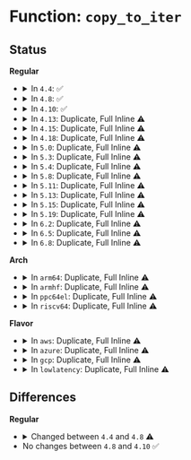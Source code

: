 # Function: <code>copy_to_iter</code>

## Status
<b>Regular</b>
<ul>
<li>
<details>
<summary>In <code>4.4</code>: ✅</summary>

```c
size_t copy_to_iter(void *addr, size_t bytes, struct iov_iter *i);
```

**Collision:** Unique Global

**Inline:** No

**Transformation:** False

**Instances:**

```
In lib/iov_iter.c (ffffffff813fbe80)
Location: lib/iov_iter.c:386
Inline: False
Direct callers:
  - fs/dax.c:dax_do_io
  - drivers/net/tun.c:tun_do_read
  - drivers/net/tun.c:tun_do_read
  - drivers/net/tun.c:tun_do_read
  - net/core/datagram.c:skb_copy_datagram_iter
  - net/ipv4/tcp.c:tcp_recvmsg
  - net/packet/af_packet.c:packet_recvmsg
```
**Symbols:**

```
ffffffff813fbe80-ffffffff813fc0d6: copy_to_iter (STB_GLOBAL)
```
</details>
</li>
<li>
<details>
<summary>In <code>4.8</code>: ✅</summary>

```c
size_t copy_to_iter(const void *addr, size_t bytes, struct iov_iter *i);
```

**Collision:** Unique Global

**Inline:** No

**Transformation:** False

**Instances:**

```
In lib/iov_iter.c (ffffffff81444920)
Location: lib/iov_iter.c:359
Inline: False
Direct callers:
  - fs/dax.c:dax_do_io
  - net/core/datagram.c:skb_copy_datagram_iter
  - net/ipv4/tcp.c:tcp_recvmsg
  - net/packet/af_packet.c:packet_recvmsg
```
**Symbols:**

```
ffffffff81444920-ffffffff81444ceb: copy_to_iter (STB_GLOBAL)
```
</details>
</li>
<li>
<details>
<summary>In <code>4.10</code>: ✅</summary>

```c
size_t copy_to_iter(const void *addr, size_t bytes, struct iov_iter *i);
```

**Collision:** Unique Global

**Inline:** No

**Transformation:** False

**Instances:**

```
In lib/iov_iter.c (ffffffff814630c0)
Location: lib/iov_iter.c:538
Inline: False
Direct callers:
  - fs/dax.c:dax_iomap_actor
  - net/core/datagram.c:skb_copy_datagram_iter
  - net/ipv4/tcp.c:tcp_recvmsg
  - net/packet/af_packet.c:packet_recvmsg
```
**Symbols:**

```
ffffffff814630c0-ffffffff8146354d: copy_to_iter (STB_GLOBAL)
```
</details>
</li>
<li>
<details>
<summary>In <code>4.13</code>: Duplicate, Full Inline ⚠️</summary>

**Collision:** Static Duplication

**Inline:** Full

**Transformation:** False

**Instances:**

```
In fs/dax.c (ffffffff812a970e)
Location: include/linux/uio.h:103
Inline: True
Inline callers:
  - fs/dax.c:dax_iomap_actor
```
```
In lib/iov_iter.c (ffffffff814675d7)
Location: include/linux/uio.h:103
Inline: True
```
```
In drivers/net/tun.c (ffffffff81695924)
Location: include/linux/uio.h:103
Inline: True
```
```
In net/core/datagram.c (ffffffff817bf6ba)
Location: include/linux/uio.h:103
Inline: True
Inline callers:
  - net/core/datagram.c:skb_copy_datagram_iter
```
```
In net/ipv4/tcp.c (ffffffff8182432a)
Location: include/linux/uio.h:103
Inline: True
Inline callers:
  - net/ipv4/tcp.c:tcp_recvmsg
```
```
In net/ipv4/udp.c (ffffffff818473d6)
Location: include/linux/uio.h:103
Inline: True
Inline callers:
  - net/ipv4/udp.c:udp_recvmsg
```
```
In net/ipv6/udp.c (ffffffff818a7f6b)
Location: include/linux/uio.h:103
Inline: True
Inline callers:
  - net/ipv6/udp.c:udpv6_recvmsg
```
```
In net/packet/af_packet.c (ffffffff818d5490)
Location: include/linux/uio.h:103
Inline: True
Inline callers:
  - net/packet/af_packet.c:packet_recvmsg
```
</details>
</li>
<li>
<details>
<summary>In <code>4.15</code>: Duplicate, Full Inline ⚠️</summary>

**Collision:** Static Duplication

**Inline:** Full

**Transformation:** False

**Instances:**

```
In fs/dax.c (ffffffff812ccccd)
Location: include/linux/uio.h:101
Inline: True
Inline callers:
  - fs/dax.c:dax_iomap_actor
```
```
In lib/iov_iter.c (ffffffff8149371e)
Location: include/linux/uio.h:101
Inline: True
```
```
In drivers/net/tun.c (ffffffff8170046e)
Location: include/linux/uio.h:101
Inline: True
```
```
In net/core/datagram.c (ffffffff8183904a)
Location: include/linux/uio.h:101
Inline: True
Inline callers:
  - net/core/datagram.c:skb_copy_datagram_iter
```
```
In net/ipv4/tcp.c (ffffffff818a59e2)
Location: include/linux/uio.h:101
Inline: True
Inline callers:
  - net/ipv4/tcp.c:tcp_recvmsg
```
```
In net/ipv4/udp.c (ffffffff818c6e36)
Location: include/linux/uio.h:101
Inline: True
Inline callers:
  - net/ipv4/udp.c:udp_recvmsg
```
```
In net/ipv6/udp.c (ffffffff8192aa1b)
Location: include/linux/uio.h:101
Inline: True
Inline callers:
  - net/ipv6/udp.c:udpv6_recvmsg
```
```
In net/packet/af_packet.c (ffffffff81959f40)
Location: include/linux/uio.h:101
Inline: True
Inline callers:
  - net/packet/af_packet.c:packet_recvmsg
```
</details>
</li>
<li>
<details>
<summary>In <code>4.18</code>: Duplicate, Full Inline ⚠️</summary>

**Collision:** Static Duplication

**Inline:** Full

**Transformation:** False

**Instances:**

```
In lib/iov_iter.c (ffffffff814c8b71)
Location: include/linux/uio.h:101
Inline: True
```
```
In drivers/net/tun.c (ffffffff8173fcb2)
Location: include/linux/uio.h:101
Inline: True
Inline callers:
  - drivers/net/tun.c:tun_do_read
  - drivers/net/tun.c:tun_do_read
  - drivers/net/tun.c:tun_do_read
  - drivers/net/tun.c:tun_do_read
  - drivers/net/tun.c:tun_do_read
```
```
In drivers/md/dm.c (ffffffff81806d1e)
Location: include/linux/uio.h:101
Inline: True
Inline callers:
  - drivers/md/dm.c:dm_dax_copy_to_iter
```
```
In net/core/datagram.c (ffffffff818837a3)
Location: include/linux/uio.h:101
Inline: True
Inline callers:
  - net/core/datagram.c:skb_copy_datagram_iter
```
```
In net/ipv4/tcp.c (ffffffff818f779f)
Location: include/linux/uio.h:101
Inline: True
Inline callers:
  - net/ipv4/tcp.c:tcp_recvmsg
```
```
In net/ipv4/udp.c (ffffffff8191d4f0)
Location: include/linux/uio.h:101
Inline: True
Inline callers:
  - net/ipv4/udp.c:udp_recvmsg
```
```
In net/ipv6/udp.c (ffffffff81983112)
Location: include/linux/uio.h:101
Inline: True
Inline callers:
  - net/ipv6/udp.c:udpv6_recvmsg
```
```
In net/packet/af_packet.c (ffffffff819af1f6)
Location: include/linux/uio.h:101
Inline: True
Inline callers:
  - net/packet/af_packet.c:packet_recvmsg
```
</details>
</li>
<li>
<details>
<summary>In <code>5.0</code>: Duplicate, Full Inline ⚠️</summary>

**Collision:** Static Duplication

**Inline:** Full

**Transformation:** False

**Instances:**

```
In fs/iomap.c (ffffffff81324260)
Location: include/linux/uio.h:139
Inline: True
Inline callers:
  - fs/iomap.c:iomap_dio_actor
```
```
In lib/iov_iter.c (ffffffff814dd39f)
Location: include/linux/uio.h:139
Inline: True
Inline callers:
  - lib/iov_iter.c:hash_and_copy_to_iter
```
```
In drivers/net/tun.c (ffffffff81763cd2)
Location: include/linux/uio.h:139
Inline: True
Inline callers:
  - drivers/net/tun.c:tun_do_read
  - drivers/net/tun.c:tun_do_read
  - drivers/net/tun.c:tun_do_read
  - drivers/net/tun.c:tun_do_read
  - drivers/net/tun.c:tun_do_read
```
```
In drivers/md/dm.c (ffffffff81832d4e)
Location: include/linux/uio.h:139
Inline: True
Inline callers:
  - drivers/md/dm.c:dm_dax_copy_to_iter
```
```
In net/core/datagram.c (ffffffff818a48b5)
Location: include/linux/uio.h:139
Inline: True
Inline callers:
  - net/core/datagram.c:simple_copy_to_iter
```
```
In net/ipv4/tcp.c (ffffffff81925e0e)
Location: include/linux/uio.h:139
Inline: True
Inline callers:
  - net/ipv4/tcp.c:tcp_recvmsg
```
```
In net/ipv4/udp.c (ffffffff8194baaa)
Location: include/linux/uio.h:139
Inline: True
Inline callers:
  - net/ipv4/udp.c:udp_recvmsg
```
```
In net/ipv6/udp.c (ffffffff819b940c)
Location: include/linux/uio.h:139
Inline: True
Inline callers:
  - net/ipv6/udp.c:udpv6_recvmsg
```
```
In net/packet/af_packet.c (ffffffff819e5bba)
Location: include/linux/uio.h:139
Inline: True
Inline callers:
  - net/packet/af_packet.c:packet_recvmsg
```
</details>
</li>
<li>
<details>
<summary>In <code>5.3</code>: Duplicate, Full Inline ⚠️</summary>

**Collision:** Static Duplication

**Inline:** Full

**Transformation:** False

**Instances:**

```
In fs/iomap/direct-io.c (ffffffff8134dd10)
Location: include/linux/uio.h:133
Inline: True
Inline callers:
  - fs/iomap/direct-io.c:iomap_dio_actor
```
```
In lib/iov_iter.c (ffffffff81509ad0)
Location: include/linux/uio.h:133
Inline: True
Inline callers:
  - lib/iov_iter.c:hash_and_copy_to_iter
```
```
In drivers/net/tun.c (ffffffff817a1a6e)
Location: include/linux/uio.h:133
Inline: True
Inline callers:
  - drivers/net/tun.c:tun_do_read
  - drivers/net/tun.c:tun_do_read
  - drivers/net/tun.c:tun_do_read
  - drivers/net/tun.c:tun_do_read
  - drivers/net/tun.c:tun_do_read
```
```
In drivers/md/dm.c (ffffffff81877936)
Location: include/linux/uio.h:133
Inline: True
Inline callers:
  - drivers/md/dm.c:dm_dax_copy_to_iter
```
```
In net/core/datagram.c (ffffffff818f0045)
Location: include/linux/uio.h:133
Inline: True
Inline callers:
  - net/core/datagram.c:simple_copy_to_iter
```
```
In net/ipv4/tcp.c (ffffffff81989962)
Location: include/linux/uio.h:133
Inline: True
Inline callers:
  - net/ipv4/tcp.c:tcp_recvmsg
```
```
In net/ipv4/udp.c (ffffffff819b01a9)
Location: include/linux/uio.h:133
Inline: True
Inline callers:
  - net/ipv4/udp.c:udp_recvmsg
```
```
In net/ipv6/udp.c (ffffffff81a28103)
Location: include/linux/uio.h:133
Inline: True
Inline callers:
  - net/ipv6/udp.c:udpv6_recvmsg
```
```
In net/packet/af_packet.c (ffffffff81a55612)
Location: include/linux/uio.h:133
Inline: True
Inline callers:
  - net/packet/af_packet.c:packet_recvmsg
```
</details>
</li>
<li>
<details>
<summary>In <code>5.4</code>: Duplicate, Full Inline ⚠️</summary>

**Collision:** Static Duplication

**Inline:** Full

**Transformation:** False

**Instances:**

```
In fs/iomap/direct-io.c (ffffffff81365fc5)
Location: include/linux/uio.h:133
Inline: True
Inline callers:
  - fs/iomap/direct-io.c:iomap_dio_actor
```
```
In lib/iov_iter.c (ffffffff81526ef6)
Location: include/linux/uio.h:133
Inline: True
Inline callers:
  - lib/iov_iter.c:hash_and_copy_to_iter
```
```
In drivers/net/tun.c (ffffffff817c273e)
Location: include/linux/uio.h:133
Inline: True
Inline callers:
  - drivers/net/tun.c:tun_do_read
  - drivers/net/tun.c:tun_do_read
  - drivers/net/tun.c:tun_do_read
  - drivers/net/tun.c:tun_do_read
  - drivers/net/tun.c:tun_do_read
```
```
In drivers/md/dm.c (ffffffff818a9836)
Location: include/linux/uio.h:133
Inline: True
Inline callers:
  - drivers/md/dm.c:dm_dax_copy_to_iter
```
```
In net/core/datagram.c (ffffffff81921785)
Location: include/linux/uio.h:133
Inline: True
Inline callers:
  - net/core/datagram.c:simple_copy_to_iter
```
```
In net/ipv4/tcp.c (ffffffff819c0dd8)
Location: include/linux/uio.h:133
Inline: True
Inline callers:
  - net/ipv4/tcp.c:tcp_recvmsg
```
```
In net/ipv4/udp.c (ffffffff819e6e2e)
Location: include/linux/uio.h:133
Inline: True
Inline callers:
  - net/ipv4/udp.c:udp_recvmsg
```
```
In net/ipv6/udp.c (ffffffff81a5eb60)
Location: include/linux/uio.h:133
Inline: True
Inline callers:
  - net/ipv6/udp.c:udpv6_recvmsg
```
```
In net/packet/af_packet.c (ffffffff81a8c6e2)
Location: include/linux/uio.h:133
Inline: True
Inline callers:
  - net/packet/af_packet.c:packet_recvmsg
```
</details>
</li>
<li>
<details>
<summary>In <code>5.8</code>: Duplicate, Full Inline ⚠️</summary>

**Collision:** Static Duplication

**Inline:** Full

**Transformation:** False

**Instances:**

```
In fs/pipe.c (ffffffff8131efef)
Location: include/linux/uio.h:133
Inline: True
Inline callers:
  - fs/pipe.c:pipe_read
```
```
In fs/eventfd.c (ffffffff81371e10)
Location: include/linux/uio.h:133
Inline: True
Inline callers:
  - fs/eventfd.c:eventfd_read
```
```
In fs/iomap/direct-io.c (ffffffff813ad998)
Location: include/linux/uio.h:133
Inline: True
Inline callers:
  - fs/iomap/direct-io.c:iomap_dio_inline_actor
```
```
In lib/iov_iter.c (ffffffff8158ba86)
Location: include/linux/uio.h:133
Inline: True
Inline callers:
  - lib/iov_iter.c:hash_and_copy_to_iter
  - lib/iov_iter.c:copy_page_to_iter
```
```
In drivers/net/tun.c (ffffffff8188eb92)
Location: include/linux/uio.h:133
Inline: True
Inline callers:
  - drivers/net/tun.c:tun_do_read
  - drivers/net/tun.c:tun_do_read
```
```
In drivers/md/dm.c (ffffffff81979075)
Location: include/linux/uio.h:133
Inline: True
Inline callers:
  - drivers/md/dm.c:dm_dax_copy_to_iter
```
```
In net/core/datagram.c (ffffffff819f5575)
Location: include/linux/uio.h:133
Inline: True
Inline callers:
  - net/core/datagram.c:simple_copy_to_iter
```
```
In net/ipv4/tcp.c (ffffffff81aab960)
Location: include/linux/uio.h:133
Inline: True
Inline callers:
  - net/ipv4/tcp.c:tcp_recvmsg
```
```
In net/ipv4/udp.c (ffffffff81ad467a)
Location: include/linux/uio.h:133
Inline: True
Inline callers:
  - net/ipv4/udp.c:udp_recvmsg
```
```
In net/ipv6/udp.c (ffffffff81b580c4)
Location: include/linux/uio.h:133
Inline: True
Inline callers:
  - net/ipv6/udp.c:udpv6_recvmsg
```
```
In net/packet/af_packet.c (ffffffff81b87a66)
Location: include/linux/uio.h:133
Inline: True
Inline callers:
  - net/packet/af_packet.c:packet_recvmsg
```
</details>
</li>
<li>
<details>
<summary>In <code>5.11</code>: Duplicate, Full Inline ⚠️</summary>

**Collision:** Static Duplication

**Inline:** Full

**Transformation:** False

**Instances:**

```
In fs/pipe.c (ffffffff8132a51f)
Location: include/linux/uio.h:132
Inline: True
Inline callers:
  - fs/pipe.c:pipe_read
```
```
In fs/seq_file.c (ffffffff8134daaa)
Location: include/linux/uio.h:132
Inline: True
Inline callers:
  - fs/seq_file.c:seq_read_iter
  - fs/seq_file.c:seq_read_iter
```
```
In fs/eventfd.c (ffffffff8137fc08)
Location: include/linux/uio.h:132
Inline: True
Inline callers:
  - fs/eventfd.c:eventfd_read
```
```
In fs/iomap/direct-io.c (ffffffff813befd8)
Location: include/linux/uio.h:132
Inline: True
Inline callers:
  - fs/iomap/direct-io.c:iomap_dio_inline_actor
```
```
In fs/proc/proc_sysctl.c (ffffffff813d92dc)
Location: include/linux/uio.h:132
Inline: True
Inline callers:
  - fs/proc/proc_sysctl.c:proc_sys_call_handler
```
```
In fs/kernfs/file.c (ffffffff813e1ee8)
Location: include/linux/uio.h:132
Inline: True
Inline callers:
  - fs/kernfs/file.c:kernfs_file_read_iter
```
```
In lib/iov_iter.c (ffffffff815a6a56)
Location: include/linux/uio.h:132
Inline: True
Inline callers:
  - lib/iov_iter.c:hash_and_copy_to_iter
  - lib/iov_iter.c:copy_page_to_iter
```
```
In drivers/tty/tty_io.c (ffffffff81750bd2)
Location: include/linux/uio.h:132
Inline: True
Inline callers:
  - drivers/tty/tty_io.c:iterate_tty_read
```
```
In drivers/net/tun.c (ffffffff8189cd02)
Location: include/linux/uio.h:132
Inline: True
Inline callers:
  - drivers/net/tun.c:tun_do_read
  - drivers/net/tun.c:tun_do_read
```
```
In drivers/md/dm.c (ffffffff8197e135)
Location: include/linux/uio.h:132
Inline: True
Inline callers:
  - drivers/md/dm.c:dm_dax_copy_to_iter
```
```
In net/core/datagram.c (ffffffff819f5035)
Location: include/linux/uio.h:132
Inline: True
Inline callers:
  - net/core/datagram.c:simple_copy_to_iter
```
```
In net/ipv4/tcp.c (ffffffff81ab6658)
Location: include/linux/uio.h:132
Inline: True
Inline callers:
  - net/ipv4/tcp.c:tcp_recvmsg_locked
```
```
In net/ipv4/udp.c (ffffffff81ae0bd7)
Location: include/linux/uio.h:132
Inline: True
Inline callers:
  - net/ipv4/udp.c:udp_recvmsg
```
```
In net/ipv6/udp.c (ffffffff81b66768)
Location: include/linux/uio.h:132
Inline: True
Inline callers:
  - net/ipv6/udp.c:udpv6_recvmsg
```
```
In net/packet/af_packet.c (ffffffff81b97546)
Location: include/linux/uio.h:132
Inline: True
Inline callers:
  - net/packet/af_packet.c:packet_recvmsg
```
</details>
</li>
<li>
<details>
<summary>In <code>5.13</code>: Duplicate, Full Inline ⚠️</summary>

**Collision:** Static Duplication

**Inline:** Full

**Transformation:** False

**Instances:**

```
In fs/pipe.c (ffffffff813304ca)
Location: include/linux/uio.h:140
Inline: True
Inline callers:
  - fs/pipe.c:pipe_read
```
```
In fs/seq_file.c (ffffffff81354e44)
Location: include/linux/uio.h:140
Inline: True
Inline callers:
  - fs/seq_file.c:seq_read_iter
  - fs/seq_file.c:seq_read_iter
```
```
In fs/eventfd.c (ffffffff81386888)
Location: include/linux/uio.h:140
Inline: True
Inline callers:
  - fs/eventfd.c:eventfd_read
```
```
In fs/iomap/direct-io.c (ffffffff813c6118)
Location: include/linux/uio.h:140
Inline: True
Inline callers:
  - fs/iomap/direct-io.c:iomap_dio_inline_actor
```
```
In fs/proc/proc_sysctl.c (ffffffff813e0780)
Location: include/linux/uio.h:140
Inline: True
Inline callers:
  - fs/proc/proc_sysctl.c:proc_sys_call_handler
```
```
In fs/kernfs/file.c (ffffffff813e8b15)
Location: include/linux/uio.h:140
Inline: True
Inline callers:
  - fs/kernfs/file.c:kernfs_file_read_iter
```
```
In lib/iov_iter.c (ffffffff815b1816)
Location: include/linux/uio.h:140
Inline: True
Inline callers:
  - lib/iov_iter.c:hash_and_copy_to_iter
  - lib/iov_iter.c:copy_page_to_iter
```
```
In drivers/tty/tty_io.c (ffffffff81734ace)
Location: include/linux/uio.h:140
Inline: True
Inline callers:
  - drivers/tty/tty_io.c:tty_read
```
```
In drivers/net/tun.c (ffffffff8187f382)
Location: include/linux/uio.h:140
Inline: True
Inline callers:
  - drivers/net/tun.c:tun_do_read
  - drivers/net/tun.c:tun_do_read
```
```
In drivers/md/dm.c (ffffffff81961fd5)
Location: include/linux/uio.h:140
Inline: True
Inline callers:
  - drivers/md/dm.c:dm_dax_copy_to_iter
```
```
In net/core/datagram.c (ffffffff819db1c5)
Location: include/linux/uio.h:140
Inline: True
Inline callers:
  - net/core/datagram.c:simple_copy_to_iter
```
```
In net/ipv4/tcp.c (ffffffff81aa1810)
Location: include/linux/uio.h:140
Inline: True
Inline callers:
  - net/ipv4/tcp.c:tcp_recvmsg_locked
```
```
In net/ipv4/udp.c (ffffffff81accc98)
Location: include/linux/uio.h:140
Inline: True
Inline callers:
  - net/ipv4/udp.c:udp_recvmsg
```
```
In net/ipv6/udp.c (ffffffff81b54907)
Location: include/linux/uio.h:140
Inline: True
Inline callers:
  - net/ipv6/udp.c:udpv6_recvmsg
```
```
In net/packet/af_packet.c (ffffffff81b8654e)
Location: include/linux/uio.h:140
Inline: True
Inline callers:
  - net/packet/af_packet.c:packet_recvmsg
```
</details>
</li>
<li>
<details>
<summary>In <code>5.15</code>: Duplicate, Full Inline ⚠️</summary>

**Collision:** Static Duplication

**Inline:** Full

**Transformation:** False

**Instances:**

```
In fs/pipe.c (ffffffff8137dc83)
Location: include/linux/uio.h:148
Inline: True
Inline callers:
  - fs/pipe.c:pipe_read
```
```
In fs/seq_file.c (ffffffff813a3254)
Location: include/linux/uio.h:148
Inline: True
Inline callers:
  - fs/seq_file.c:seq_read_iter
  - fs/seq_file.c:seq_read_iter
```
```
In fs/eventfd.c (ffffffff813d3b18)
Location: include/linux/uio.h:148
Inline: True
Inline callers:
  - fs/eventfd.c:eventfd_read
```
```
In fs/iomap/direct-io.c (ffffffff814154e1)
Location: include/linux/uio.h:148
Inline: True
Inline callers:
  - fs/iomap/direct-io.c:iomap_dio_inline_iter
```
```
In fs/proc/proc_sysctl.c (ffffffff814321ba)
Location: include/linux/uio.h:148
Inline: True
Inline callers:
  - fs/proc/proc_sysctl.c:proc_sys_call_handler
```
```
In fs/kernfs/file.c (ffffffff8143a845)
Location: include/linux/uio.h:148
Inline: True
Inline callers:
  - fs/kernfs/file.c:kernfs_file_read_iter
```
```
In fs/configfs/file.c (ffffffff8143e0c6)
Location: include/linux/uio.h:148
Inline: True
Inline callers:
  - fs/configfs/file.c:configfs_bin_read_iter
  - fs/configfs/file.c:configfs_read_iter
```
```
In lib/iov_iter.c (ffffffff816192c6)
Location: include/linux/uio.h:148
Inline: True
Inline callers:
  - lib/iov_iter.c:hash_and_copy_to_iter
```
```
In drivers/tty/tty_io.c (ffffffff817b542e)
Location: include/linux/uio.h:148
Inline: True
Inline callers:
  - drivers/tty/tty_io.c:tty_read
```
```
In drivers/net/tun.c (ffffffff81910f56)
Location: include/linux/uio.h:148
Inline: True
Inline callers:
  - drivers/net/tun.c:tun_do_read
  - drivers/net/tun.c:tun_do_read
```
```
In drivers/md/dm.c (ffffffff81a09085)
Location: include/linux/uio.h:148
Inline: True
Inline callers:
  - drivers/md/dm.c:dm_dax_copy_to_iter
```
```
In net/core/datagram.c (ffffffff81a8a845)
Location: include/linux/uio.h:148
Inline: True
Inline callers:
  - net/core/datagram.c:simple_copy_to_iter
```
```
In net/ipv4/tcp.c (ffffffff81b5d7a7)
Location: include/linux/uio.h:148
Inline: True
Inline callers:
  - net/ipv4/tcp.c:tcp_recvmsg_locked
```
```
In net/ipv4/udp.c (ffffffff81b8b6ca)
Location: include/linux/uio.h:148
Inline: True
Inline callers:
  - net/ipv4/udp.c:udp_recvmsg
```
```
In net/ipv6/udp.c (ffffffff81c1be30)
Location: include/linux/uio.h:148
Inline: True
Inline callers:
  - net/ipv6/udp.c:udpv6_recvmsg
```
```
In net/packet/af_packet.c (ffffffff81c5290e)
Location: include/linux/uio.h:148
Inline: True
Inline callers:
  - net/packet/af_packet.c:packet_recvmsg
```
</details>
</li>
<li>
<details>
<summary>In <code>5.19</code>: Duplicate, Full Inline ⚠️</summary>

**Collision:** Static Duplication

**Inline:** Full

**Transformation:** False

**Instances:**

```
In arch/x86/kernel/crash_dump_64.c (ffffffff81098844)
Location: include/linux/uio.h:157
Inline: True
Inline callers:
  - arch/x86/kernel/crash_dump_64.c:__copy_oldmem_page
```
```
In fs/pipe.c (ffffffff813fd40a)
Location: include/linux/uio.h:157
Inline: True
Inline callers:
  - fs/pipe.c:pipe_read
```
```
In fs/seq_file.c (ffffffff81427019)
Location: include/linux/uio.h:157
Inline: True
Inline callers:
  - fs/seq_file.c:seq_read_iter
  - fs/seq_file.c:seq_read_iter
```
```
In fs/eventfd.c (ffffffff8145d0df)
Location: include/linux/uio.h:157
Inline: True
Inline callers:
  - fs/eventfd.c:eventfd_read
```
```
In fs/iomap/direct-io.c (ffffffff8148cba7)
Location: include/linux/uio.h:157
Inline: True
Inline callers:
  - fs/iomap/direct-io.c:iomap_dio_inline_iter
```
```
In fs/proc/proc_sysctl.c (ffffffff814acc81)
Location: include/linux/uio.h:157
Inline: True
Inline callers:
  - fs/proc/proc_sysctl.c:proc_sys_call_handler
```
```
In fs/proc/vmcore.c (ffffffff814b0a12)
Location: include/linux/uio.h:157
Inline: True
Inline callers:
  - fs/proc/vmcore.c:__read_vmcore
  - fs/proc/vmcore.c:__read_vmcore
  - fs/proc/vmcore.c:__read_vmcore
```
```
In fs/kernfs/file.c (ffffffff814b5a2c)
Location: include/linux/uio.h:157
Inline: True
Inline callers:
  - fs/kernfs/file.c:kernfs_file_read_iter
```
```
In fs/configfs/file.c (ffffffff814b9828)
Location: include/linux/uio.h:157
Inline: True
Inline callers:
  - fs/configfs/file.c:configfs_bin_read_iter
  - fs/configfs/file.c:configfs_read_iter
```
```
In lib/iov_iter.c (ffffffff816e5fb6)
Location: include/linux/uio.h:157
Inline: True
Inline callers:
  - lib/iov_iter.c:hash_and_copy_to_iter
```
```
In drivers/tty/tty_io.c (ffffffff818f1354)
Location: include/linux/uio.h:157
Inline: True
Inline callers:
  - drivers/tty/tty_io.c:tty_read
```
```
In drivers/char/random.c (ffffffff819354d8)
Location: include/linux/uio.h:157
Inline: True
Inline callers:
  - drivers/char/random.c:get_random_bytes_user
  - drivers/char/random.c:get_random_bytes_user
```
```
In drivers/net/tun.c (ffffffff81a64036)
Location: include/linux/uio.h:157
Inline: True
Inline callers:
  - drivers/net/tun.c:tun_do_read
  - drivers/net/tun.c:tun_do_read
```
```
In net/core/datagram.c (ffffffff81bffe35)
Location: include/linux/uio.h:157
Inline: True
Inline callers:
  - net/core/datagram.c:simple_copy_to_iter
```
```
In net/ipv4/tcp.c (ffffffff81cec1a0)
Location: include/linux/uio.h:157
Inline: True
Inline callers:
  - net/ipv4/tcp.c:tcp_recvmsg_locked
```
```
In net/ipv4/udp.c (ffffffff81d1c087)
Location: include/linux/uio.h:157
Inline: True
Inline callers:
  - net/ipv4/udp.c:udp_recvmsg
```
```
In net/ipv6/udp.c (ffffffff81db85f8)
Location: include/linux/uio.h:157
Inline: True
Inline callers:
  - net/ipv6/udp.c:udpv6_recvmsg
```
```
In net/packet/af_packet.c (ffffffff81df591a)
Location: include/linux/uio.h:157
Inline: True
Inline callers:
  - net/packet/af_packet.c:packet_recvmsg
```
</details>
</li>
<li>
<details>
<summary>In <code>6.2</code>: Duplicate, Full Inline ⚠️</summary>

**Collision:** Static Duplication

**Inline:** Full

**Transformation:** False

**Instances:**

```
In arch/x86/kernel/crash_dump_64.c (ffffffff810aef74)
Location: include/linux/uio.h:176
Inline: True
Inline callers:
  - arch/x86/kernel/crash_dump_64.c:__copy_oldmem_page
```
```
In fs/pipe.c (ffffffff81486ffa)
Location: include/linux/uio.h:176
Inline: True
Inline callers:
  - fs/pipe.c:pipe_read
```
```
In fs/seq_file.c (ffffffff814b3ad9)
Location: include/linux/uio.h:176
Inline: True
Inline callers:
  - fs/seq_file.c:seq_read_iter
  - fs/seq_file.c:seq_read_iter
```
```
In fs/eventfd.c (ffffffff814ec89f)
Location: include/linux/uio.h:176
Inline: True
Inline callers:
  - fs/eventfd.c:eventfd_read
```
```
In fs/iomap/direct-io.c (ffffffff815200ca)
Location: include/linux/uio.h:176
Inline: True
Inline callers:
  - fs/iomap/direct-io.c:iomap_dio_inline_iter
```
```
In fs/proc/proc_sysctl.c (ffffffff815430a1)
Location: include/linux/uio.h:176
Inline: True
Inline callers:
  - fs/proc/proc_sysctl.c:proc_sys_call_handler
```
```
In fs/proc/vmcore.c (ffffffff81547312)
Location: include/linux/uio.h:176
Inline: True
Inline callers:
  - fs/proc/vmcore.c:__read_vmcore
  - fs/proc/vmcore.c:__read_vmcore
  - fs/proc/vmcore.c:__read_vmcore
```
```
In fs/kernfs/file.c (ffffffff8154cb8d)
Location: include/linux/uio.h:176
Inline: True
Inline callers:
  - fs/kernfs/file.c:kernfs_file_read_iter
```
```
In fs/configfs/file.c (ffffffff81550fd8)
Location: include/linux/uio.h:176
Inline: True
Inline callers:
  - fs/configfs/file.c:configfs_bin_read_iter
  - fs/configfs/file.c:configfs_read_iter
```
```
In lib/iov_iter.c (ffffffff817d41d6)
Location: include/linux/uio.h:176
Inline: True
Inline callers:
  - lib/iov_iter.c:hash_and_copy_to_iter
```
```
In drivers/tty/tty_io.c (ffffffff81a4a534)
Location: include/linux/uio.h:176
Inline: True
Inline callers:
  - drivers/tty/tty_io.c:tty_read
```
```
In drivers/char/random.c (ffffffff81a93dbc)
Location: include/linux/uio.h:176
Inline: True
Inline callers:
  - drivers/char/random.c:get_random_bytes_user
  - drivers/char/random.c:get_random_bytes_user
```
```
In drivers/net/tun.c (ffffffff81bef276)
Location: include/linux/uio.h:176
Inline: True
Inline callers:
  - drivers/net/tun.c:tun_do_read
  - drivers/net/tun.c:tun_do_read
```
```
In net/core/datagram.c (ffffffff81daf215)
Location: include/linux/uio.h:176
Inline: True
Inline callers:
  - net/core/datagram.c:simple_copy_to_iter
```
```
In net/ipv4/tcp.c (ffffffff81eb00bf)
Location: include/linux/uio.h:176
Inline: True
Inline callers:
  - net/ipv4/tcp.c:tcp_recvmsg_locked
```
```
In net/ipv4/udp.c (ffffffff81ee2f6c)
Location: include/linux/uio.h:176
Inline: True
Inline callers:
  - net/ipv4/udp.c:udp_recvmsg
```
```
In net/ipv6/udp.c (ffffffff81f88631)
Location: include/linux/uio.h:176
Inline: True
Inline callers:
  - net/ipv6/udp.c:udpv6_recvmsg
```
```
In net/packet/af_packet.c (ffffffff81fc979b)
Location: include/linux/uio.h:176
Inline: True
Inline callers:
  - net/packet/af_packet.c:packet_recvmsg
```
</details>
</li>
<li>
<details>
<summary>In <code>6.5</code>: Duplicate, Full Inline ⚠️</summary>

**Collision:** Static Duplication

**Inline:** Full

**Transformation:** False

**Instances:**

```
In arch/x86/kernel/crash_dump_64.c (ffffffff810b1f74)
Location: include/linux/uio.h:191
Inline: True
Inline callers:
  - arch/x86/kernel/crash_dump_64.c:__copy_oldmem_page
```
```
In fs/pipe.c (ffffffff814bbde1)
Location: include/linux/uio.h:191
Inline: True
Inline callers:
  - fs/pipe.c:pipe_read
```
```
In fs/seq_file.c (ffffffff814e8b59)
Location: include/linux/uio.h:191
Inline: True
Inline callers:
  - fs/seq_file.c:seq_read_iter
  - fs/seq_file.c:seq_read_iter
```
```
In fs/eventfd.c (ffffffff81522ed2)
Location: include/linux/uio.h:191
Inline: True
Inline callers:
  - fs/eventfd.c:eventfd_read
```
```
In fs/iomap/direct-io.c (ffffffff8155813a)
Location: include/linux/uio.h:191
Inline: True
Inline callers:
  - fs/iomap/direct-io.c:iomap_dio_inline_iter
```
```
In fs/proc/proc_sysctl.c (ffffffff8157b4e4)
Location: include/linux/uio.h:191
Inline: True
Inline callers:
  - fs/proc/proc_sysctl.c:proc_sys_call_handler
```
```
In fs/proc/kcore.c (ffffffff8157d6c8)
Location: include/linux/uio.h:191
Inline: True
Inline callers:
  - fs/proc/kcore.c:read_kcore_iter
  - fs/proc/kcore.c:read_kcore_iter
  - fs/proc/kcore.c:read_kcore_iter
  - fs/proc/kcore.c:read_kcore_iter
```
```
In fs/proc/vmcore.c (ffffffff8157ef32)
Location: include/linux/uio.h:191
Inline: True
Inline callers:
  - fs/proc/vmcore.c:__read_vmcore
  - fs/proc/vmcore.c:__read_vmcore
  - fs/proc/vmcore.c:__read_vmcore
```
```
In fs/kernfs/file.c (ffffffff8158485d)
Location: include/linux/uio.h:191
Inline: True
Inline callers:
  - fs/kernfs/file.c:kernfs_file_read_iter
```
```
In fs/configfs/file.c (ffffffff81588cbb)
Location: include/linux/uio.h:191
Inline: True
Inline callers:
  - fs/configfs/file.c:configfs_bin_read_iter
  - fs/configfs/file.c:configfs_read_iter
```
```
In lib/iov_iter.c (ffffffff81811bc6)
Location: include/linux/uio.h:191
Inline: True
Inline callers:
  - lib/iov_iter.c:hash_and_copy_to_iter
```
```
In drivers/tty/tty_io.c (ffffffff81a9474f)
Location: include/linux/uio.h:191
Inline: True
Inline callers:
  - drivers/tty/tty_io.c:tty_read
```
```
In drivers/char/random.c (ffffffff81adef9c)
Location: include/linux/uio.h:191
Inline: True
Inline callers:
  - drivers/char/random.c:get_random_bytes_user
  - drivers/char/random.c:get_random_bytes_user
```
```
In drivers/net/tun.c (ffffffff81c47356)
Location: include/linux/uio.h:191
Inline: True
Inline callers:
  - drivers/net/tun.c:tun_do_read
  - drivers/net/tun.c:tun_do_read
```
```
In net/core/datagram.c (ffffffff81e1f405)
Location: include/linux/uio.h:191
Inline: True
Inline callers:
  - net/core/datagram.c:simple_copy_to_iter
```
```
In net/ipv4/tcp.c (ffffffff81f0e50f)
Location: include/linux/uio.h:191
Inline: True
Inline callers:
  - net/ipv4/tcp.c:tcp_recvmsg_locked
```
```
In net/ipv4/udp.c (ffffffff81f4280d)
Location: include/linux/uio.h:191
Inline: True
Inline callers:
  - net/ipv4/udp.c:udp_recvmsg
```
```
In net/ipv6/udp.c (ffffffff81fe8f58)
Location: include/linux/uio.h:191
Inline: True
Inline callers:
  - net/ipv6/udp.c:udpv6_recvmsg
```
```
In net/packet/af_packet.c (ffffffff8202bd65)
Location: include/linux/uio.h:191
Inline: True
Inline callers:
  - net/packet/af_packet.c:packet_recvmsg
```
</details>
</li>
<li>
<details>
<summary>In <code>6.8</code>: Duplicate, Full Inline ⚠️</summary>

**Collision:** Static Duplication

**Inline:** Full

**Transformation:** False

**Instances:**

```
In arch/x86/kernel/crash_dump_64.c (ffffffff810b93a4)
Location: include/linux/uio.h:193
Inline: True
Inline callers:
  - arch/x86/kernel/crash_dump_64.c:__copy_oldmem_page
```
```
In fs/pipe.c (ffffffff814ee371)
Location: include/linux/uio.h:193
Inline: True
Inline callers:
  - fs/pipe.c:pipe_read
```
```
In fs/seq_file.c (ffffffff8151c9e9)
Location: include/linux/uio.h:193
Inline: True
Inline callers:
  - fs/seq_file.c:seq_read_iter
  - fs/seq_file.c:seq_read_iter
```
```
In fs/eventfd.c (ffffffff815575d2)
Location: include/linux/uio.h:193
Inline: True
Inline callers:
  - fs/eventfd.c:eventfd_read
```
```
In fs/iomap/direct-io.c (ffffffff8158e76a)
Location: include/linux/uio.h:193
Inline: True
Inline callers:
  - fs/iomap/direct-io.c:iomap_dio_inline_iter
```
```
In fs/proc/proc_sysctl.c (ffffffff815b3d94)
Location: include/linux/uio.h:193
Inline: True
Inline callers:
  - fs/proc/proc_sysctl.c:proc_sys_call_handler
```
```
In fs/proc/kcore.c (ffffffff815b60e9)
Location: include/linux/uio.h:193
Inline: True
Inline callers:
  - fs/proc/kcore.c:read_kcore_iter
  - fs/proc/kcore.c:read_kcore_iter
  - fs/proc/kcore.c:read_kcore_iter
  - fs/proc/kcore.c:read_kcore_iter
```
```
In fs/proc/vmcore.c (ffffffff815b7972)
Location: include/linux/uio.h:193
Inline: True
Inline callers:
  - fs/proc/vmcore.c:__read_vmcore
  - fs/proc/vmcore.c:__read_vmcore
  - fs/proc/vmcore.c:__read_vmcore
```
```
In fs/kernfs/file.c (ffffffff815bd1ed)
Location: include/linux/uio.h:193
Inline: True
Inline callers:
  - fs/kernfs/file.c:kernfs_file_read_iter
```
```
In fs/configfs/file.c (ffffffff815c188e)
Location: include/linux/uio.h:193
Inline: True
Inline callers:
  - fs/configfs/file.c:configfs_bin_read_iter
  - fs/configfs/file.c:configfs_read_iter
```
```
In block/bio-integrity.c (ffffffff817f905b)
Location: include/linux/uio.h:193
Inline: True
Inline callers:
  - block/bio-integrity.c:bio_integrity_free
```
```
In drivers/tty/tty_io.c (ffffffff81ae7306)
Location: include/linux/uio.h:193
Inline: True
Inline callers:
  - drivers/tty/tty_io.c:tty_read
```
```
In drivers/char/random.c (ffffffff81b323bc)
Location: include/linux/uio.h:193
Inline: True
Inline callers:
  - drivers/char/random.c:get_random_bytes_user
  - drivers/char/random.c:get_random_bytes_user
```
```
In drivers/net/tun.c (ffffffff81cfcc56)
Location: include/linux/uio.h:193
Inline: True
Inline callers:
  - drivers/net/tun.c:tun_do_read
  - drivers/net/tun.c:tun_do_read
```
```
In net/core/datagram.c (ffffffff81edcab5)
Location: include/linux/uio.h:193
Inline: True
Inline callers:
  - net/core/datagram.c:simple_copy_to_iter
  - net/core/datagram.c:hash_and_copy_to_iter
```
```
In net/ipv4/tcp.c (ffffffff81fd2808)
Location: include/linux/uio.h:193
Inline: True
Inline callers:
  - net/ipv4/tcp.c:tcp_recvmsg_locked
```
```
In net/ipv4/udp.c (ffffffff82008809)
Location: include/linux/uio.h:193
Inline: True
Inline callers:
  - net/ipv4/udp.c:udp_recvmsg
```
```
In net/ipv6/udp.c (ffffffff820b6a80)
Location: include/linux/uio.h:193
Inline: True
Inline callers:
  - net/ipv6/udp.c:udpv6_recvmsg
```
```
In net/packet/af_packet.c (ffffffff820fb816)
Location: include/linux/uio.h:193
Inline: True
Inline callers:
  - net/packet/af_packet.c:packet_recvmsg
```
</details>
</li>
</ul>
<b>Arch</b>
<ul>
<li>
<details>
<summary>In <code>arm64</code>: Duplicate, Full Inline ⚠️</summary>

**Collision:** Static Duplication

**Inline:** Full

**Transformation:** False

**Instances:**

```
In fs/iomap/direct-io.c (ffff80001042ce64)
Location: include/linux/uio.h:133
Inline: True
Inline callers:
  - fs/iomap/direct-io.c:iomap_dio_actor
```
```
In lib/iov_iter.c (ffff80001063166c)
Location: include/linux/uio.h:133
Inline: True
Inline callers:
  - lib/iov_iter.c:hash_and_copy_to_iter
```
```
In drivers/net/tun.c (ffff8000109dd250)
Location: include/linux/uio.h:133
Inline: True
Inline callers:
  - drivers/net/tun.c:tun_do_read
  - drivers/net/tun.c:tun_do_read
  - drivers/net/tun.c:tun_do_read
  - drivers/net/tun.c:tun_do_read
  - drivers/net/tun.c:tun_do_read
```
```
In drivers/md/dm.c (ffff800010afdbb8)
Location: include/linux/uio.h:133
Inline: True
Inline callers:
  - drivers/md/dm.c:dm_dax_copy_to_iter
```
```
In net/core/datagram.c (ffff800010bbca8c)
Location: include/linux/uio.h:133
Inline: True
Inline callers:
  - net/core/datagram.c:simple_copy_to_iter
```
```
In net/ipv4/tcp.c (ffff800010c711bc)
Location: include/linux/uio.h:133
Inline: True
Inline callers:
  - net/ipv4/tcp.c:tcp_recvmsg
```
```
In net/ipv4/udp.c (ffff800010c9d340)
Location: include/linux/uio.h:133
Inline: True
Inline callers:
  - net/ipv4/udp.c:udp_recvmsg
```
```
In net/ipv6/udp.c (ffff800010d2604c)
Location: include/linux/uio.h:133
Inline: True
Inline callers:
  - net/ipv6/udp.c:udpv6_recvmsg
```
```
In net/packet/af_packet.c (ffff800010d57e94)
Location: include/linux/uio.h:133
Inline: True
Inline callers:
  - net/packet/af_packet.c:packet_recvmsg
```
</details>
</li>
<li>
<details>
<summary>In <code>armhf</code>: Duplicate, Full Inline ⚠️</summary>

**Collision:** Static Duplication

**Inline:** Full

**Transformation:** False

**Instances:**

```
In fs/iomap/direct-io.c (c05f5c64)
Location: include/linux/uio.h:133
Inline: True
Inline callers:
  - fs/iomap/direct-io.c:iomap_dio_actor
```
```
In lib/iov_iter.c (c07d79c4)
Location: include/linux/uio.h:133
Inline: True
Inline callers:
  - lib/iov_iter.c:hash_and_copy_to_iter
```
```
In drivers/net/tun.c (c0ac5980)
Location: include/linux/uio.h:133
Inline: True
Inline callers:
  - drivers/net/tun.c:tun_do_read
  - drivers/net/tun.c:tun_do_read
  - drivers/net/tun.c:tun_do_read
  - drivers/net/tun.c:tun_do_read
  - drivers/net/tun.c:tun_do_read
```
```
In net/core/datagram.c (c0cd8224)
Location: include/linux/uio.h:133
Inline: True
Inline callers:
  - net/core/datagram.c:simple_copy_to_iter
```
```
In net/ipv4/tcp.c (c0d802a8)
Location: include/linux/uio.h:133
Inline: True
Inline callers:
  - net/ipv4/tcp.c:tcp_recvmsg
```
```
In net/ipv4/udp.c (c0daa9e4)
Location: include/linux/uio.h:133
Inline: True
Inline callers:
  - net/ipv4/udp.c:udp_recvmsg
```
```
In net/ipv6/udp.c (c0e2a508)
Location: include/linux/uio.h:133
Inline: True
Inline callers:
  - net/ipv6/udp.c:udpv6_recvmsg
```
```
In net/packet/af_packet.c (c0e59e04)
Location: include/linux/uio.h:133
Inline: True
Inline callers:
  - net/packet/af_packet.c:packet_recvmsg
```
</details>
</li>
<li>
<details>
<summary>In <code>ppc64el</code>: Duplicate, Full Inline ⚠️</summary>

**Collision:** Static Duplication

**Inline:** Full

**Transformation:** False

**Instances:**

```
In fs/iomap/direct-io.c (c00000000053e570)
Location: include/linux/uio.h:133
Inline: True
Inline callers:
  - fs/iomap/direct-io.c:iomap_dio_actor
```
```
In lib/iov_iter.c (c0000000007d56b8)
Location: include/linux/uio.h:133
Inline: True
Inline callers:
  - lib/iov_iter.c:hash_and_copy_to_iter
```
```
In drivers/net/tun.c (c000000000aa3898)
Location: include/linux/uio.h:133
Inline: True
Inline callers:
  - drivers/net/tun.c:tun_do_read
  - drivers/net/tun.c:tun_do_read
  - drivers/net/tun.c:tun_do_read
  - drivers/net/tun.c:tun_do_read
  - drivers/net/tun.c:tun_do_read
```
```
In drivers/md/dm.c (c000000000beee60)
Location: include/linux/uio.h:133
Inline: True
Inline callers:
  - drivers/md/dm.c:dm_dax_copy_to_iter
```
```
In net/core/datagram.c (c000000000c95ac0)
Location: include/linux/uio.h:133
Inline: True
Inline callers:
  - net/core/datagram.c:simple_copy_to_iter
```
```
In net/ipv4/tcp.c (c000000000d78460)
Location: include/linux/uio.h:133
Inline: True
Inline callers:
  - net/ipv4/tcp.c:tcp_recvmsg
```
```
In net/ipv4/udp.c (c000000000dac274)
Location: include/linux/uio.h:133
Inline: True
Inline callers:
  - net/ipv4/udp.c:udp_recvmsg
```
```
In net/ipv6/udp.c (c000000000e53bc4)
Location: include/linux/uio.h:133
Inline: True
Inline callers:
  - net/ipv6/udp.c:udpv6_recvmsg
```
```
In net/packet/af_packet.c (c000000000e92fd8)
Location: include/linux/uio.h:133
Inline: True
Inline callers:
  - net/packet/af_packet.c:packet_recvmsg
```
</details>
</li>
<li>
<details>
<summary>In <code>riscv64</code>: Duplicate, Full Inline ⚠️</summary>

**Collision:** Static Duplication

**Inline:** Full

**Transformation:** False

**Instances:**

```
In fs/iomap/direct-io.c (ffffffe0002ca1bc)
Location: include/linux/uio.h:133
Inline: True
Inline callers:
  - fs/iomap/direct-io.c:iomap_dio_actor
```
```
In lib/iov_iter.c (ffffffe00045ffa2)
Location: include/linux/uio.h:133
Inline: True
Inline callers:
  - lib/iov_iter.c:hash_and_copy_to_iter
```
```
In drivers/net/tun.c (ffffffe0006284b4)
Location: include/linux/uio.h:133
Inline: True
Inline callers:
  - drivers/net/tun.c:tun_do_read
  - drivers/net/tun.c:tun_do_read
  - drivers/net/tun.c:tun_do_read
  - drivers/net/tun.c:tun_do_read
  - drivers/net/tun.c:tun_do_read
```
```
In drivers/md/dm.c (ffffffe0006efbe0)
Location: include/linux/uio.h:133
Inline: True
Inline callers:
  - drivers/md/dm.c:dm_dax_copy_to_iter
```
```
In net/core/datagram.c (ffffffe00074b324)
Location: include/linux/uio.h:133
Inline: True
Inline callers:
  - net/core/datagram.c:simple_copy_to_iter
```
```
In net/ipv4/tcp.c (ffffffe0007d69ba)
Location: include/linux/uio.h:133
Inline: True
Inline callers:
  - net/ipv4/tcp.c:tcp_recvmsg
```
```
In net/ipv4/udp.c (ffffffe0007f9194)
Location: include/linux/uio.h:133
Inline: True
Inline callers:
  - net/ipv4/udp.c:udp_recvmsg
```
```
In net/ipv6/udp.c (ffffffe0008651e0)
Location: include/linux/uio.h:133
Inline: True
Inline callers:
  - net/ipv6/udp.c:udpv6_recvmsg
```
```
In net/packet/af_packet.c (ffffffe00088fb36)
Location: include/linux/uio.h:133
Inline: True
Inline callers:
  - net/packet/af_packet.c:packet_recvmsg
```
</details>
</li>
</ul>
<b>Flavor</b>
<ul>
<li>
<details>
<summary>In <code>aws</code>: Duplicate, Full Inline ⚠️</summary>

**Collision:** Static Duplication

**Inline:** Full

**Transformation:** False

**Instances:**

```
In fs/iomap/direct-io.c (ffffffff8135e5a5)
Location: include/linux/uio.h:133
Inline: True
Inline callers:
  - fs/iomap/direct-io.c:iomap_dio_actor
```
```
In lib/iov_iter.c (ffffffff8151f4d6)
Location: include/linux/uio.h:133
Inline: True
Inline callers:
  - lib/iov_iter.c:hash_and_copy_to_iter
```
```
In drivers/net/tun.c (ffffffff8178720e)
Location: include/linux/uio.h:133
Inline: True
Inline callers:
  - drivers/net/tun.c:tun_do_read
  - drivers/net/tun.c:tun_do_read
  - drivers/net/tun.c:tun_do_read
  - drivers/net/tun.c:tun_do_read
  - drivers/net/tun.c:tun_do_read
```
```
In drivers/md/dm.c (ffffffff8184f6b6)
Location: include/linux/uio.h:133
Inline: True
Inline callers:
  - drivers/md/dm.c:dm_dax_copy_to_iter
```
```
In net/core/datagram.c (ffffffff818c1785)
Location: include/linux/uio.h:133
Inline: True
Inline callers:
  - net/core/datagram.c:simple_copy_to_iter
```
```
In net/ipv4/tcp.c (ffffffff81960c48)
Location: include/linux/uio.h:133
Inline: True
Inline callers:
  - net/ipv4/tcp.c:tcp_recvmsg
```
```
In net/ipv4/udp.c (ffffffff81986c9e)
Location: include/linux/uio.h:133
Inline: True
Inline callers:
  - net/ipv4/udp.c:udp_recvmsg
```
```
In net/ipv6/udp.c (ffffffff819fe1f0)
Location: include/linux/uio.h:133
Inline: True
Inline callers:
  - net/ipv6/udp.c:udpv6_recvmsg
```
```
In net/packet/af_packet.c (ffffffff81a2bd72)
Location: include/linux/uio.h:133
Inline: True
Inline callers:
  - net/packet/af_packet.c:packet_recvmsg
```
</details>
</li>
<li>
<details>
<summary>In <code>azure</code>: Duplicate, Full Inline ⚠️</summary>

**Collision:** Static Duplication

**Inline:** Full

**Transformation:** False

**Instances:**

```
In fs/iomap/direct-io.c (ffffffff8134f245)
Location: include/linux/uio.h:133
Inline: True
Inline callers:
  - fs/iomap/direct-io.c:iomap_dio_actor
```
```
In lib/iov_iter.c (ffffffff8150f7c6)
Location: include/linux/uio.h:133
Inline: True
Inline callers:
  - lib/iov_iter.c:hash_and_copy_to_iter
```
```
In drivers/net/tun.c (ffffffff81766b5e)
Location: include/linux/uio.h:133
Inline: True
Inline callers:
  - drivers/net/tun.c:tun_do_read
  - drivers/net/tun.c:tun_do_read
  - drivers/net/tun.c:tun_do_read
  - drivers/net/tun.c:tun_do_read
  - drivers/net/tun.c:tun_do_read
```
```
In drivers/md/dm.c (ffffffff81816cc6)
Location: include/linux/uio.h:133
Inline: True
Inline callers:
  - drivers/md/dm.c:dm_dax_copy_to_iter
```
```
In net/core/datagram.c (ffffffff8187b6c5)
Location: include/linux/uio.h:133
Inline: True
Inline callers:
  - net/core/datagram.c:simple_copy_to_iter
```
```
In net/ipv4/tcp.c (ffffffff8191a738)
Location: include/linux/uio.h:133
Inline: True
Inline callers:
  - net/ipv4/tcp.c:tcp_recvmsg
```
```
In net/ipv4/udp.c (ffffffff8194075e)
Location: include/linux/uio.h:133
Inline: True
Inline callers:
  - net/ipv4/udp.c:udp_recvmsg
```
```
In net/ipv6/udp.c (ffffffff819bafb0)
Location: include/linux/uio.h:133
Inline: True
Inline callers:
  - net/ipv6/udp.c:udpv6_recvmsg
```
```
In net/packet/af_packet.c (ffffffff819e8f62)
Location: include/linux/uio.h:133
Inline: True
Inline callers:
  - net/packet/af_packet.c:packet_recvmsg
```
</details>
</li>
<li>
<details>
<summary>In <code>gcp</code>: Duplicate, Full Inline ⚠️</summary>

**Collision:** Static Duplication

**Inline:** Full

**Transformation:** False

**Instances:**

```
In fs/iomap/direct-io.c (ffffffff8135c075)
Location: include/linux/uio.h:133
Inline: True
Inline callers:
  - fs/iomap/direct-io.c:iomap_dio_actor
```
```
In lib/iov_iter.c (ffffffff8151b566)
Location: include/linux/uio.h:133
Inline: True
Inline callers:
  - lib/iov_iter.c:hash_and_copy_to_iter
```
```
In drivers/net/tun.c (ffffffff817b75be)
Location: include/linux/uio.h:133
Inline: True
Inline callers:
  - drivers/net/tun.c:tun_do_read
  - drivers/net/tun.c:tun_do_read
  - drivers/net/tun.c:tun_do_read
  - drivers/net/tun.c:tun_do_read
  - drivers/net/tun.c:tun_do_read
```
```
In drivers/md/dm.c (ffffffff8189ece6)
Location: include/linux/uio.h:133
Inline: True
Inline callers:
  - drivers/md/dm.c:dm_dax_copy_to_iter
```
```
In net/core/datagram.c (ffffffff81912785)
Location: include/linux/uio.h:133
Inline: True
Inline callers:
  - net/core/datagram.c:simple_copy_to_iter
```
```
In net/ipv4/tcp.c (ffffffff819cb418)
Location: include/linux/uio.h:133
Inline: True
Inline callers:
  - net/ipv4/tcp.c:tcp_recvmsg
```
```
In net/ipv4/udp.c (ffffffff819f146e)
Location: include/linux/uio.h:133
Inline: True
Inline callers:
  - net/ipv4/udp.c:udp_recvmsg
```
```
In net/ipv6/udp.c (ffffffff81a68c70)
Location: include/linux/uio.h:133
Inline: True
Inline callers:
  - net/ipv6/udp.c:udpv6_recvmsg
```
```
In net/packet/af_packet.c (ffffffff81a97922)
Location: include/linux/uio.h:133
Inline: True
Inline callers:
  - net/packet/af_packet.c:packet_recvmsg
```
</details>
</li>
<li>
<details>
<summary>In <code>lowlatency</code>: Duplicate, Full Inline ⚠️</summary>

**Collision:** Static Duplication

**Inline:** Full

**Transformation:** False

**Instances:**

```
In fs/iomap/direct-io.c (ffffffff8136f7c5)
Location: include/linux/uio.h:133
Inline: True
Inline callers:
  - fs/iomap/direct-io.c:iomap_dio_actor
```
```
In lib/iov_iter.c (ffffffff81534da6)
Location: include/linux/uio.h:133
Inline: True
Inline callers:
  - lib/iov_iter.c:hash_and_copy_to_iter
```
```
In drivers/net/tun.c (ffffffff817d1c21)
Location: include/linux/uio.h:133
Inline: True
Inline callers:
  - drivers/net/tun.c:tun_do_read
  - drivers/net/tun.c:tun_do_read
  - drivers/net/tun.c:tun_do_read
  - drivers/net/tun.c:tun_do_read
  - drivers/net/tun.c:tun_do_read
```
```
In drivers/md/dm.c (ffffffff818bb5e6)
Location: include/linux/uio.h:133
Inline: True
Inline callers:
  - drivers/md/dm.c:dm_dax_copy_to_iter
```
```
In net/core/datagram.c (ffffffff81933905)
Location: include/linux/uio.h:133
Inline: True
Inline callers:
  - net/core/datagram.c:simple_copy_to_iter
```
```
In net/ipv4/tcp.c (ffffffff819d4fa8)
Location: include/linux/uio.h:133
Inline: True
Inline callers:
  - net/ipv4/tcp.c:tcp_recvmsg
```
```
In net/ipv4/udp.c (ffffffff819fb149)
Location: include/linux/uio.h:133
Inline: True
Inline callers:
  - net/ipv4/udp.c:udp_recvmsg
```
```
In net/ipv6/udp.c (ffffffff81a7525b)
Location: include/linux/uio.h:133
Inline: True
Inline callers:
  - net/ipv6/udp.c:udpv6_recvmsg
```
```
In net/packet/af_packet.c (ffffffff81aa4242)
Location: include/linux/uio.h:133
Inline: True
Inline callers:
  - net/packet/af_packet.c:packet_recvmsg
```
</details>
</li>
</ul>

## Differences
<b>Regular</b>
<ul>
<li>
<details>
<summary>Changed between <code>4.4</code> and <code>4.8</code> ⚠️</summary>
<ul>
<li>
<b>Param type changed. </b>
<code>void *addr</code> ➡️ <code>const void *addr</code>
</li>
</ul>
</details>
</li>
<li>
No changes between <code>4.8</code> and <code>4.10</code> ✅
</li>
</ul>

